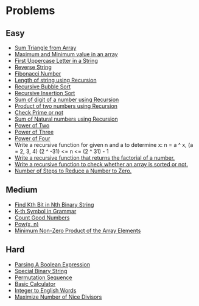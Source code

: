 # Problems

## Easy
- [Sum Triangle from Array](https://www.geeksforgeeks.org/sum-triangle-from-array/)
- [Maximum and Minimum value in an array](https://www.geeksforgeeks.org/program-find-minimum-maximum-element-array/)
- [First Uppercase Letter in a String](https://www.geeksforgeeks.org/first-uppercase-letter-in-a-string-iterative-and-recursive/)
- [Reverse String](https://leetcode.com/problems/reverse-string/)
- [Fibonacci Number](https://leetcode.com/problems/fibonacci-number/)
- [Length of string using Recursion](https://www.geeksforgeeks.org/program-for-length-of-a-string-using-recursion/)
- [Recursive Bubble Sort](https://www.geeksforgeeks.org/recursive-bubble-sort/)
- [Recursive Insertion Sort](https://www.geeksforgeeks.org/recursive-insertion-sort/)
- [Sum of digit of a number using Recursion](https://www.geeksforgeeks.org/sum-digit-number-using-recursion/)
- [Product of two numbers using Recursion](https://www.geeksforgeeks.org/product-2-numbers-using-recursion/)
- [Check Prime or not](https://www.geeksforgeeks.org/recursive-program-prime-number/)
- [Sum of Natural numbers using Recursion](https://www.geeksforgeeks.org/sum-of-natural-numbers-using-recursion/)
- [Power of Two](https://leetcode.com/problems/power-of-two/)
- [Power of Three](https://leetcode.com/problems/power-of-three/)
- [Power of Four](https://leetcode.com/problems/power-of-four/)
- Write a recursive function for given n and a to determine x:
      n = a ^ x, (a = 2, 3, 4)
      (2 ^ -31) <= n <= (2 ^ 31) - 1      
- [Write a recursive function that returns the factorial of a number.](https://www.hackerrank.com/challenges/30-recursion/problem)
- [Write a recursive function to check whether an array is sorted or not.](https://www.geeksforgeeks.org/program-check-array-sorted-not-iterative-recursive)
- [Number of Steps to Reduce a Number to Zero.](https://leetcode.com/problems/number-of-steps-to-reduce-a-number-to-zero/)

## Medium
- [Find Kth Bit in Nth Binary String](https://leetcode.com/problems/find-kth-bit-in-nth-binary-string/)
- [K-th Symbol in Grammar](https://leetcode.com/problems/k-th-symbol-in-grammar/)
- [Count Good Numbers](https://leetcode.com/problems/count-good-numbers/)
- [Pow(x, n)](https://leetcode.com/problems/powx-n/)
- [Minimum Non-Zero Product of the Array Elements](https://leetcode.com/problems/minimum-non-zero-product-of-the-array-elements/)

## Hard
- [Parsing A Boolean Expression](https://leetcode.com/problems/parsing-a-boolean-expression/)
- [Special Binary String](https://leetcode.com/problems/special-binary-string/)
- [Permutation Sequence](https://leetcode.com/problems/permutation-sequence/)
- [Basic Calculator](https://leetcode.com/problems/basic-calculator/)
- [Integer to English Words](https://leetcode.com/problems/integer-to-english-words/)
- [Maximize Number of Nice Divisors](https://leetcode.com/problems/maximize-number-of-nice-divisors/)
